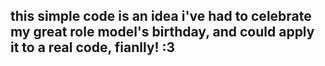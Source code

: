 ## this simple code is an idea i've had to celebrate my great role model's birthday, and could apply it to a real code, fianlly! :3
